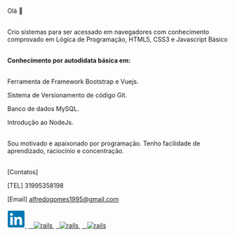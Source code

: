 Olá 👋


<br/>Crio sistemas para ser acessado em navegadores com conhecimento comprovado em Lógica de Programação, HTML5, CSS3 e Javascript Básico

<br/><b>Conhecimento por autodidata básica em:</b><br/><br/>

Ferramenta de Framework Bootstrap e Vuejs.

Sistema de Versionamento de código Git.

Banco de dados MySQL.

Introdução ao NodeJs.<br/><br/>



Sou motivado e apaixonado por programação. Tenho facilidade de aprendizado, raciocínio e concentração. <br/><br/>        
          
          
[Contatos] <br/>


[TEL] 31995358198

[Email] alfredogomes1995@gmail.com<br/>
<br/><a href="https://www.linkedin.com/in/alfredo1995/" target="_blank">
<img src="https://raw.githubusercontent.com/devicons/devicon/master/icons/linkedin/linkedin-original.svg" alt="rails" width="40" height="40" style="max-width: 100%;"></img>
</a>&nbsp;<a href="https://www.youtube.com/channel/UCXKSo8RSfVmrawXleZ-_arg" target="_blank">
&nbsp;&nbsp;<img src="https://www.flaticon.com/svg/vstatic/svg/174/174883.svg?token=exp=1615312579~hmac=42c0175e7f35ffe5f6fc857de58846c4" alt="rails" width="40" height="40" style="max-width: 100%;"></img>
</a>&nbsp;<a href="https://www.instagram.com/alfredogomesss/" target="_blank">&nbsp;
<img src="https://www.flaticon.com/svg/vstatic/svg/1409/1409946.svg?token=exp=1615312992~hmac=d2ec1daf0b905d8ffc5218d656f85969" alt="rails" width="40" height="40" style="max-width: 100%;"></img>
</a>&nbsp;<a href="https://www.facebook.com/alfredo.gomespereira.1" target="_blank">
&nbsp;&nbsp;<img src="https://www.flaticon.com/svg/vstatic/svg/733/733547.svg?token=exp=1615313269~hmac=4ba27d907f2067fbdeac750d32704e10" alt="rails" width="40" height="40" style="max-width: 100%;"></img>
</a>
